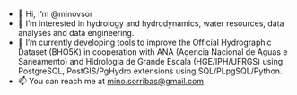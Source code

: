 - 👋 Hi, I’m @minovsor
- 👀 I’m interested in hydrology and hydrodynamics, water resources, data analyses and data engineering.
- 🌱 I’m currently developing tools to improve the Official Hydrographic Dataset (BHO5K) in cooperation with ANA (Agencia Nacional de Aguas e Saneamento) 
      and Hidrologia de Grande Escala (HGE/IPH/UFRGS) using PostgreSQL, PostGIS/PgHydro extensions using SQL/PLpgSQL/Python.
- 📫 You can reach me at mino.sorribas@gmail.com

<!---
minovsor/minovsor is a ✨ special ✨ repository because its `README.md` (this file) appears on your GitHub profile.
You can click the Preview link to take a look at your changes.
--->
